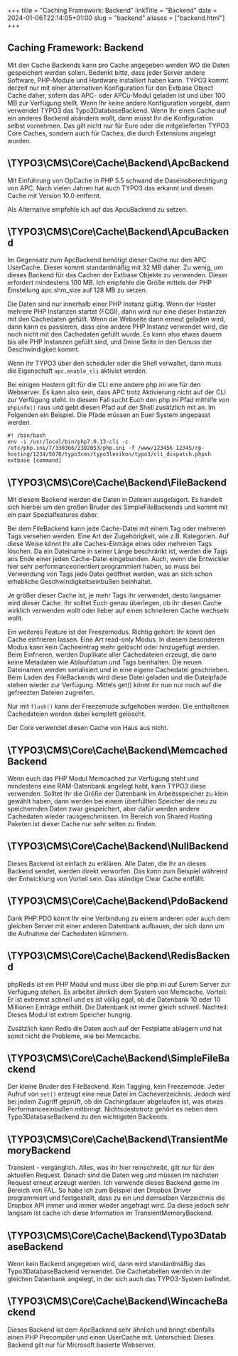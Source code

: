 +++
title = "Caching Framework: Backend"
linkTitle = "Backend"
date = 2024-01-06T22:14:05+01:00
slug = "backend"
aliases = ["backend.html"]
+++

## Caching Framework: Backend

Mit den Cache Backends kann pro Cache angegeben werden WO die Daten gespeichert werden sollen. Bedenkt bitte, dass jeder Server andere Software, PHP-Module und Hardware installiert haben kann. TYPO3 kommt derzeit nur mit einer alternativen Konfiguration für den Extbase Object Cache daher, sofern das APC- oder APCu-Modul geladen ist und
über 100 MB zur Verfügung stellt. Wenn Ihr keine andere Konfiguration vorgebt, dann verwendet TYPO3 das Typo3DatabaseBackend. Wenn Ihr einen Cache auf ein anderes Backend abändern wollt, dann müsst Ihr die Konfiguration selbst vornehmen. Das gilt nicht nur für Eure oder die mitgelieferten TYPO3 Core Caches, sondern auch für Caches, die durch Extensions angelegt wurden.

## \TYPO3\CMS\Core\Cache\Backend\ApcBackend

Mit Einführung von OpCache in PHP 5.5 schwand die Daseinsberechtigung von APC. Nach vielen Jahren hat auch TYPO3 das erkannt und diesen Cache mit Version 10.0 entfernt.

Als Alternative empfehle ich auf das ApcuBackend zu setzen.

## \TYPO3\CMS\Core\Cache\Backend\ApcuBackend

Im Gegensatz zum ApcBackend benötigt dieser Cache nur den APC UserCache. Dieser kommt standardmäßig mit 32 MB daher. Zu wenig, um dieses Backend für das Cachen der Extbase Objekte zu verwenden. Dieser erfordert mindestens 100 MB. Ich empfehle die Größe mittels der PHP Einstellung apc.shm_size auf 128 MB zu setzen.

Die Daten sind nur innerhalb einer PHP Instanz gültig. Wenn der Hoster mehrere PHP Instanzen startet (FCGI), dann wird nur eine dieser Instanzen mit den Cachedaten gefüllt. Wenn die Webseite dann erneut geladen wird, dann kann es passieren, dass eine andere PHP Instanz verwendet wird, die noch nicht mit den Cachedaten gefüllt wurde. Es kann also 
etwas dauern bis alle PHP Instanzen gefüllt sind, und Deine Seite in den Genuss der Geschwindigkeit kommt.

Wenn ihr TYPO3 über den scheduler oder die Shell verwaltet, dann muss die Eigenschaft `apc.enable_cli` aktiviet werden.

Bei einigen Hostern gilt für die CLI eine andere php.ini wie für den Webserver. Es kann also sein, dass APC trotz Aktivierung nicht auf der CLI zur Verfügung steht. In diesem Fall sucht Euch den php.ini Pfad mithilfe von `phpinfo()` raus und gebt diesen Pfad auf der Shell zusätzlich mit an. Im Folgenden ein Beispiel. Die Pfade müssen an Euer System angepasst werden.

```shell
#! /bin/bash
env -i /usr/local/bin/php7.0.13-cli -c /etc/php.ini/7/330366/2382053/php.ini -f /www/123456_12345/rp-hosting/1234/5678/typo3cms/typo3lexikon/typo3/cli_dispatch.phpsh extbase [command]
```

## \TYPO3\CMS\Core\Cache\Backend\FileBackend

Mit diesem Backend werden die Daten in Dateien ausgelagert. Es handelt sich hierbei um den großen Bruder des SimpleFileBackends und kommt mit ein paar Spezialfeatures daher.

Bei dem FileBackend kann jede Cache-Datei mit einem Tag oder mehreren Tags versehen werden. Eine Art der Zugehörigkeit, wie z.B. Kategorien. Auf diese Weise könnt Ihr alle Caches-Einträge eines oder mehreren Tags löschen. Da ein Dateiname in seiner Länge beschränkt ist, werden die Tags ans Ende einer jeden Cache-Datei eingebunden. Auch,
wenn die Entwickler hier sehr performanceorientiert programmiert haben, so muss bei Verwendung von Tags jede Datei geöffnet werden, was an sich schon erhebliche Geschwindigkeitseinbußen beinhaltet.

Je größer dieser Cache ist, je mehr Tags ihr verwendet, desto langsamer wird dieser Cache. Ihr solltet Euch genau überlegen, ob ihr diesen Cache wirklich verwenden wollt oder lieber auf einen schnelleren Cache wechseln wollt.

Ein weiteres Feature ist der Freezemodus. Richtig gehört: Ihr könnt den Cache einfrieren lassen. Eine Art read-only Modus. In diesem besonderen Modus kann kein Cacheeintrag mehr gelöscht oder hinzugefügt werden. Beim Einfrieren, werden Duplikate aller Cachedateien erzeugt, die dann keine Metadaten wie Ablaufdatum und Tags beinhalten.
Die neuen Dateinamen werden serialisiert und in eine eigene Cachedatei geschrieben. Beim Laden des FileBackends wird diese Datei geladen und die Dateipfade stehen wieder zur Verfügung. Mittels get() könnt ihr nun nur noch auf die gefreezten Dateien zugreifen.

Nur mit `flush()` kann der Freezemode aufgehoben werden. Die enthaltenen Cachedateien werden dabei komplett gelöscht.

Der Core verwendet diesen Cache von Haus aus nicht.

## \TYPO3\CMS\Core\Cache\Backend\MemcachedBackend

Wenn euch das PHP Modul Memcached zur Verfügung steht und mindestens eine RAM-Datenbank angelegt habt, kann TYPO3 diese verwenden. Solltet Ihr die Größe der Datenbank im Arbeitsspeicher zu klein gewählt haben, dann werden bei einem überfüllten Speicher die neu zu speichernden Daten zwar gespeichert, aber dafür werden andere Cachedaten wieder rausgeschmissen. Im Bereich von Shared Hosting Paketen ist dieser Cache nur sehr selten zu finden.

## \TYPO3\CMS\Core\Cache\Backend\NullBackend

Dieses Backend ist einfach zu erklären. Alle Daten, die ihr an dieses Backend sendet, werden direkt verworfen. Das kann zum Beispiel während der Entwicklung von Vorteil sein. Das ständige Clear Cache entfällt.

## \TYPO3\CMS\Core\Cache\Backend\PdoBackend

Dank PHP:PDO könnt Ihr eine Verbindung zu einem anderen oder auch dem gleichen Server mit einer anderen Datenbank aufbauen, der sich dann um die Aufnahme der Cachedaten kümmern.

## \TYPO3\CMS\Core\Cache\Backend\RedisBackend

phpRedis ist ein PHP Modul und muss über die php.ini auf Eurem Server zur Verfügung stehen. Es arbeitet ähnlich dem System von Memcache. Vorteil: Er ist extremst schnell und es ist völlig egal, ob die Datenbank 10 oder 10 Millionen Einträge enthält. Die Datenbank ist immer gleich schnell. Nachteil: Dieses Modul ist extrem Speicher hungrig.

Zusätzlich kann Redis die Daten auch auf der Festplatte ablagern und hat somit nicht die Probleme, wie bei Memcache.

## \TYPO3\CMS\Core\Cache\Backend\SimpleFileBackend

Der kleine Bruder des FileBackend. Kein Tagging, kein Freezemode. Jeder Aufruf von `set()` erzeugt eine neue Datei im Cacheverzeichnis. Jedoch wird bei jedem Zugriff geprüft, ob die Cachingdauer abgelaufen ist, was etwas Performanceeinbußen mitbringt. Nichtsdestotrotz gehört es neben dem Typo3DatabaseBackend zu den wichtigsten Backends.

## \TYPO3\CMS\Core\Cache\Backend\TransientMemoryBackend

Transient - vergänglich. Alles, was ihr hier reinschreibt, gilt nur für den aktuellen Request. Danach sind die Daten weg und müssen im nächsten Request erneut erzeugt werden. Ich verwende dieses Backend gerne im Bereich von FAL. So habe ich zum Beispiel den Dropbox Driver programmiert und festgestellt, dass zu ein und demselben Verzeichnis die Dropbox API immer und immer wieder angefragt wird. Da diese jedoch sehr langsam ist cache ich diese Information im TransientMemoryBackend.

## \TYPO3\CMS\Core\Cache\Backend\Typo3DatabaseBackend

Wenn kein Backend angegeben wird, dann wird standardmäßig das Typo3DatabaseBackend verwendet. Die Cachetabellen werden in der gleichen Datenbank angelegt, in der sich auch das TYPO3-System befindet.

## \TYPO3\CMS\Core\Cache\Backend\WincacheBackend

Dieses Backend ist dem ApcBackend sehr ähnlich und bringt ebenfalls einen PHP Precompiler und einen UserCache mit. Unterschied: Dieses Backend gilt nur für Microsoft basierte Webserver.
